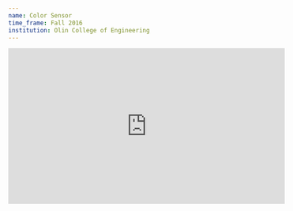 ```yaml
---
name: Color Sensor
time_frame: Fall 2016
institution: Olin College of Engineering
---
```

<iframe width="560" height="315" src="https://www.youtube.com/embed/eAb-PJIaFRU" frameborder="0" allow="accelerometer; autoplay; encrypted-media; gyroscope; picture-in-picture" allowfullscreen></iframe>
